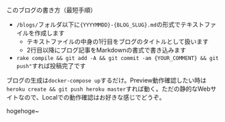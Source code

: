 このブログの書き方（最短手順）

- `/blogs/`フォルダ以下に`{YYYYMMDD}-{BLOG_SLUG}.md`の形式でテキストファイルを作成します
  * テキストファイルの中身の1行目をブログのタイトルとして扱います
  * 2行目以降にブログ記事をMarkdownの書式で書き込みます
- `rake compile && git add -A && git commit -am {YOUR_COMMENT} && git push"`すれば投稿完了です

ブログの生成は`docker-compose up`するだけ。Preview動作確認したい時は`heroku create && git push heroku master`すれば動く。ただの静的なWebサイトなので、Localでの動作確認はお好きな感じでどうぞ。

hogehoge~
